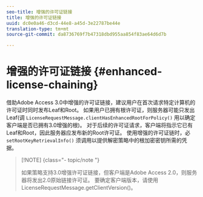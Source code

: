 ```yaml
---
seo-title: 增强的许可证链接
title: 增强的许可证链接
uuid: dc0e0a46-d3cd-44e8-a45d-3e22787be44e
translation-type: tm+mt
source-git-commit: da8736769f7b47318dbd955aa854f83ae64d6d7b

---
```



# 增强的许可证链接 {#enhanced-license-chaining}

借助Adobe Access 3.0中增强的许可证链接，建议用户在首次请求特定计算机的许可证时同时发布Leaf和Root。 如果用户已拥有根许可证，则服务器可能只发出Leaf(调 `LicenseRequestMessage.clientHasEnhancedRootForPolicy()` 用以确定客户端是否已拥有3.0增强的根)。 对于后续的许可证请求，客户端将指示它已有Leaf和Root，因此服务器应发布新的Root许可证。 使用增强的许可证链时，必 `setRootKeyRetrievalInfo()` 须调用以提供解密策略中的根加密密钥所需的凭据。

>[!NOTE] {class=&quot;- topic/note &quot;}
>
>如果策略支持3.0增强许可证链接，但客户端是Adobe Access 2.0，则服务器将发出2.0原始链接许可证。 要确定客户端版本，请使用LicenseRequestMessage.getClientVersion()。

